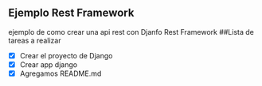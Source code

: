 ## Ejemplo Rest Framework

ejemplo de como crear una api rest con Djanfo Rest Framework
##Lista de tareas a realizar  

- [x] Crear el proyecto de Django
- [x] Crear app django
- [x] Agregamos README.md
